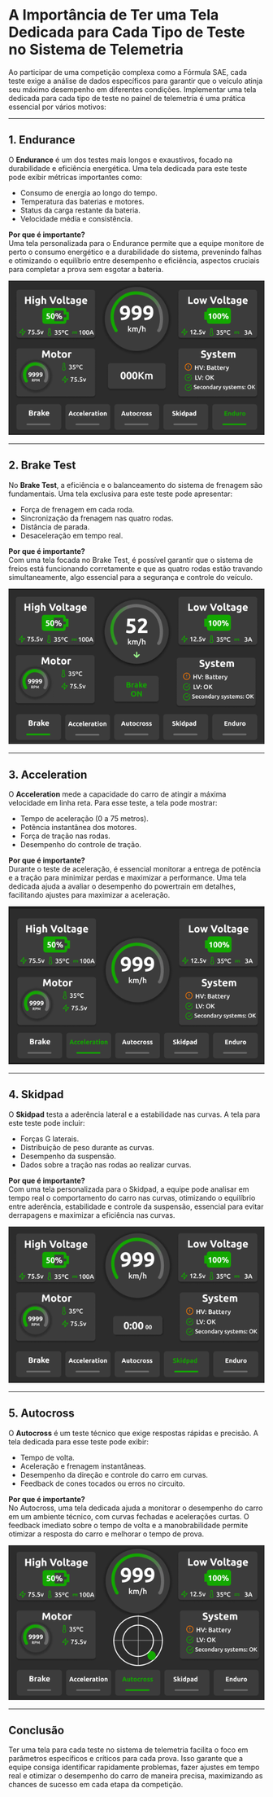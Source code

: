 # A Importância de Ter uma Tela Dedicada para Cada Tipo de Teste no Sistema de Telemetria

Ao participar de uma competição complexa como a Fórmula SAE, cada teste exige a análise de dados específicos para garantir que o veículo atinja seu máximo desempenho em diferentes condições. Implementar uma tela dedicada para cada tipo de teste no painel de telemetria é uma prática essencial por vários motivos:

---

## 1. Endurance
O **Endurance** é um dos testes mais longos e exaustivos, focado na durabilidade e eficiência energética. Uma tela dedicada para este teste pode exibir métricas importantes como:
- Consumo de energia ao longo do tempo.
- Temperatura das baterias e motores.
- Status da carga restante da bateria.
- Velocidade média e consistência.

**Por que é importante?**  
Uma tela personalizada para o Endurance permite que a equipe monitore de perto o consumo energético e a durabilidade do sistema, prevenindo falhas e otimizando o equilíbrio entre desempenho e eficiência, aspectos cruciais para completar a prova sem esgotar a bateria.

<img src='../assets/tela_enduro.png' alt="Tela Enduro">
</img>

---

## 2. Brake Test
No **Brake Test**, a eficiência e o balanceamento do sistema de frenagem são fundamentais. Uma tela exclusiva para este teste pode apresentar:
- Força de frenagem em cada roda.
- Sincronização da frenagem nas quatro rodas.
- Distância de parada.
- Desaceleração em tempo real.

**Por que é importante?**  
Com uma tela focada no Brake Test, é possível garantir que o sistema de freios está funcionando corretamente e que as quatro rodas estão travando simultaneamente, algo essencial para a segurança e controle do veículo.

<img src='../assets/tela_brake.png' alt="Tela Brake">
</img>

---

## 3. Acceleration
O **Acceleration** mede a capacidade do carro de atingir a máxima velocidade em linha reta. Para esse teste, a tela pode mostrar:
- Tempo de aceleração (0 a 75 metros).
- Potência instantânea dos motores.
- Força de tração nas rodas.
- Desempenho do controle de tração.

**Por que é importante?**  
Durante o teste de aceleração, é essencial monitorar a entrega de potência e a tração para minimizar perdas e maximizar a performance. Uma tela dedicada ajuda a avaliar o desempenho do powertrain em detalhes, facilitando ajustes para maximizar a aceleração.

<img src='../assets/tela_aceleration.png' alt="Tela Acceleretion">
</img>

---

## 4. Skidpad
O **Skidpad** testa a aderência lateral e a estabilidade nas curvas. A tela para este teste pode incluir:
- Forças G laterais.
- Distribuição de peso durante as curvas.
- Desempenho da suspensão.
- Dados sobre a tração nas rodas ao realizar curvas.

**Por que é importante?**  
Com uma tela personalizada para o Skidpad, a equipe pode analisar em tempo real o comportamento do carro nas curvas, otimizando o equilíbrio entre aderência, estabilidade e controle da suspensão, essencial para evitar derrapagens e maximizar a eficiência nas curvas.

<img src='../assets/tela_skidpad.png' alt="Tela Skidpad">
</img>

---

## 5. Autocross
O **Autocross** é um teste técnico que exige respostas rápidas e precisão. A tela dedicada para esse teste pode exibir:
- Tempo de volta.
- Aceleração e frenagem instantâneas.
- Desempenho da direção e controle do carro em curvas.
- Feedback de cones tocados ou erros no circuito.

**Por que é importante?**  
No Autocross, uma tela dedicada ajuda a monitorar o desempenho do carro em um ambiente técnico, com curvas fechadas e acelerações curtas. O feedback imediato sobre o tempo de volta e a manobrabilidade permite otimizar a resposta do carro e melhorar o tempo de prova.

<img src='../assets/tela_autocross.png' alt="Tela Autocross">
</img>

---

## Conclusão
Ter uma tela para cada teste no sistema de telemetria facilita o foco em parâmetros específicos e críticos para cada prova. Isso garante que a equipe consiga identificar rapidamente problemas, fazer ajustes em tempo real e otimizar o desempenho do carro de maneira precisa, maximizando as chances de sucesso em cada etapa da competição.
